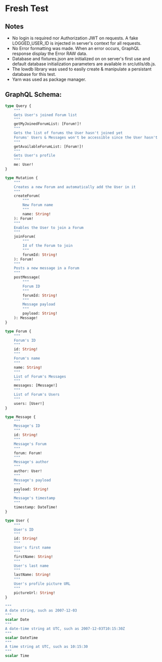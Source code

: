 # Fresh Test

## Notes
- No login is required nor Authorization JWT on requests. A fake LOGGED_USER_ID is injected in server's context for all requests.
- No Error formatting was made. When an error occurs, GraphQL response display the Error RAW data.
- Database and fixtures.json are initialized on on server's first use and default database initialization parameters are available in src/utils/db.js.
- The lowdb library was used to easily create & manipulate a persistant database for this test.
- Yarn was used as package manager.

## GraphQL Schema:
```graphql
type Query {
	"""
	Gets User's joined Forum list
	"""
	getMyJoinedForumList: [Forum!]!
	"""
	Gets the list of forums the User hasn't joined yet
	Forums' Users & Messages won't be accessible since the User hasn't joined these Forums yet
	"""
	getAvailableForumList: [Forum!]!
	"""
	Gets User's profile
	"""
	me: User!
}

type Mutation {
	"""
	Creates a new Forum and automatically add the User in it
	"""
	createForum(
		"""
		New Forum name
		"""
		name: String!
	): Forum!
	"""
	Enables the User to join a Forum
	"""
	joinForum(
		"""
		Id of the Forum to join
		"""
		forumId: String!
	): Forum!
	"""
	Posts a new message in a Forum
	"""
	postMessage(
		"""
		Forum ID
		"""
		forumId: String!
		"""
		Message payload
		"""
		payload: String!
	): Message!
}

type Forum {
	"""
	Forum's ID
	"""
	id: String!
	"""
	Forum's name
	"""
	name: String!
	"""
	List of Forum's Messages
	"""
	messages: [Message!]
	"""
	List of Forum's Users
	"""
	users: [User!]
}

type Message {
	"""
	Message's ID
	"""
	id: String!
	"""
	Message's Forum
	"""
	forum: Forum!
	"""
	Message's author
	"""
	author: User!
	"""
	Message's payload
	"""
	payload: String!
	"""
	Message's timestamp
	"""
	timestamp: DateTime!
}

type User {
	"""
	User's ID
	"""
	id: String!
	"""
	User's first name
	"""
	firstName: String!
	"""
	User's last name
	"""
	lastName: String!
	"""
	User's profile picture URL
	"""
	pictureUrl: String!
}

"""
A date string, such as 2007-12-03
"""
scalar Date
"""
A date-time string at UTC, such as 2007-12-03T10:15:30Z
"""
scalar DateTime
"""
A time string at UTC, such as 10:15:30
"""
scalar Time
```
